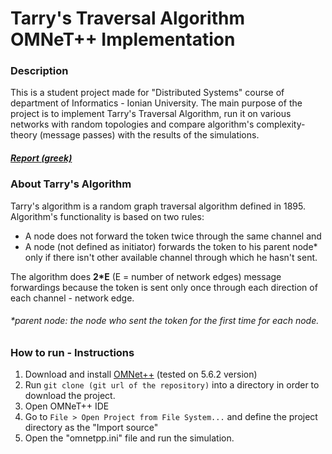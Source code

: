 # Tarry's Traversal Algorithm OMNeT++ Implementation

### Description

This is a student project made for "Distributed Systems" course of department of Informatics - Ionian University. The main purpose of the project is to implement Tarry's Traversal Algorithm, run it on various networks with random topologies and compare algorithm's complexity-theory (message passes) with the results of the simulations.

##### [Report (greek)](https://github.com/p17griv/tarrys-traversal-algorithm-implementation/blob/master/report%20-%20greek.pdf)

### About Tarry's Algorithm

Tarry's algorithm is a random graph traversal algorithm defined in 1895. Algorithm's functionality is based on two rules:
* A node does not forward the token twice through the same channel and
* A node (not defined as initiator) forwards the token to his parent node* only if there isn't other available channel through which he hasn't sent.

The algorithm does <b>2*E</b> (E = number of network edges) message forwardings because the token is sent only once through each direction of each channel - network edge.

###### *parent node: the node who sent the token for the first time for each node.

### How to run - Instructions

1. Download and install [OMNet++](https://omnetpp.org/download/) (tested on 5.6.2 version)
2. Run ```git clone (git url of the repository)``` into a directory in order to download the project.
3. Open OMNeT++ IDE
4. Go to ```File > Open Project from File System...``` and define the project directory as the "Import source"
5. Open the "omnetpp.ini" file and run the simulation.
